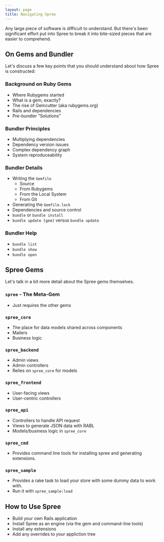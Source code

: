 ```yaml
---
layout: page
title: Navigating Spree
---
```


Any large piece of software is difficult to understand. But there's been significant effort put into Spree to break it into bite-sized pieces that are easier to comprehend.

## On Gems and Bundler

Let's discuss a few key points that you should understand about how Spree is constructed:

### Background on Ruby Gems

* Where Rubygems started
* What is a gem, exactly?
* The rise of Gemcutter (aka rubygems.org)
* Rails and dependencies
* Pre-bundler "Solutions"

### Bundler Principles

* Multiplying dependencies
* Dependency version issues
* Complex dependency graph
* System reproduceability

### Bundler Details

* Writing the `Gemfile`
  * Source
  * From Rubygems
  * From the Local System
  * From Git
* Generating the `Gemfile.lock`
* Dependencies and source control
* `bundle` or `bundle install`
* `bundle update [gem]` versus `bundle update`

### Bundler Help

* `bundle list`
* `bundle show`
* `bundle open`

## Spree Gems

Let's talk in a bit more detail about the Spree gems themselves.

### `spree` - The Meta-Gem

* Just requires the other gems

### `spree_core`

* The place for data models shared across components
* Mailers
* Business logic

### `spree_backend`

* Admin views
* Admin controllers
* Relies on `spree_core` for models

### `spree_frontend`

* User-facing views
* User-centric controllers

### `spree_api`

* Controllers to handle API request
* Views to generate JSON data with RABL
* Models/business logic in `spree_core`

### `spree_cmd`

* Provides command line tools for installing spree and generating extensions.

### `spree_sample`

* Provides a rake task to load your store with some dummy data to work with.
* Run it with `spree_sample:load`

## How to Use Spree

* Build your own Rails application
* Install Spree as an engine (via the gem and command-line tools)
* Install any extensions
* Add any overrides to *your* appliction tree
